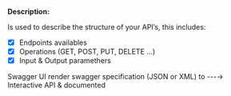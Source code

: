 **Description:**

Is used to describe the structure of your API’s, this includes:
- [x] Endpoints availables
- [x] Operations (GET, POST, PUT, DELETE …)
- [x] Input & Output paramethers
 
Swagger UI render swagger specification (JSON or XML) to ---→ Interactive API & documented